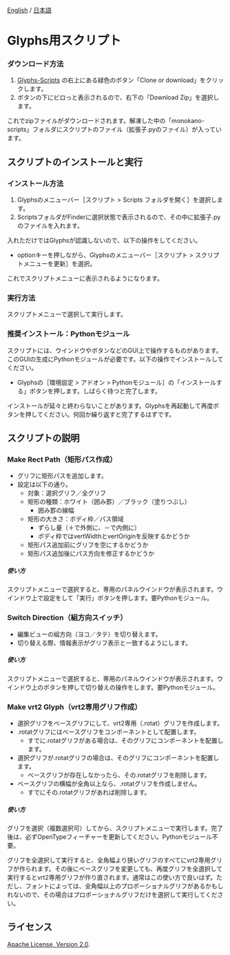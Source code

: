 [English](https://github.com/monokano/Glyphs-Scripts) / [日本語](README-JP.md)

# Glyphs用スクリプト

### ダウンロード方法
1. [Glyphs-Scripts](https://github.com/monokano/Glyphs-Scripts) の右上にある緑色のボタン「Clone or download」をクリックします。
2. ボタンの下にビロっと表示されるので、右下の「Download Zip」を選択します。

これでzipファイルがダウンロードされます。解凍した中の「monokano-scripts」フォルダにスクリプトのファイル（拡張子.pyのファイル）が入っています。


## スクリプトのインストールと実行


### インストール方法
1. Glyphsのメニューバー［スクリプト > Scripts フォルダを開く］を選択します。
2. ScriptsフォルダがFinderに選択状態で表示されるので、その中に拡張子.pyのファイルを入れます。

入れただけではGlyphsが認識しないので、以下の操作をしてください。

* optionキーを押しながら、Glyphsのメニューバー［スクリプト > スクリプトメニューを更新］を選択。

これでスクリプトメニューに表示されるようになります。

### 実行方法
スクリプトメニューで選択して実行します。


### 推奨インストール：Pythonモジュール
スクリプトには、ウインドウやボタンなどのGUI上で操作するものがあります。このGUIの生成にPythonモジュールが必要です。以下の操作でインストールしてください。

* Glyphsの［環境設定 > アドオン > Pythonモジュール］の「インストールする」ボタンを押します。しばらく待つと完了します。

インストールが延々と終わらないことがあります。Glyphsを再起動して再度ボタンを押してください。何回か繰り返すと完了するはずです。


## スクリプトの説明

### Make Rect Path（矩形パス作成）
  * グリフに矩形パスを追加します。
  * 設定は以下の通り。
      * 対象：選択グリフ／全グリフ
      * 矩形の種類：ホワイト（囲み罫）／ブラック（塗りつぶし）
         * 囲み罫の線幅
      * 矩形の大きさ：ボディ枠／パス領域
         * ずらし量（＋で外側に、－で内側に）
         * ボディ枠ではvertWidthとvertOriginを反映するかどうか
      * 矩形パス追加前にグリフを空にするかどうか
      * 矩形パス追加後にパス方向を修正するかどうか
##### 使い方
スクリプトメニューで選択すると、専用のパネルウインドウが表示されます。ウインドウ上で設定をして「実行」ボタンを押します。要Pythonモジュール。

### Switch Direction（組方向スイッチ）
  * 編集ビューの組方向（ヨコ／タテ）を切り替えます。
  * 切り替える際、情報表示がグリフ表示と一致するようにします。
##### 使い方
スクリプトメニューで選択すると、専用のパネルウインドウが表示されます。ウインドウ上のボタンを押して切り替えの操作をします。要Pythonモジュール。

### Make vrt2 Glyph（vrt2専用グリフ作成）
  * 選択グリフをベースグリフにして、vrt2専用（.rotat）グリフを作成します。
  * .rotatグリフにはベースグリフをコンポーネントとして配置します。
    * すでに.rotatグリフがある場合は、そのグリフにコンポーネントを配置します。
  * 選択グリフが.rotatグリフの場合は、そのグリフにコンポーネントを配置します。
    * ベースグリフが存在しなかったら、その.rotatグリフを削除します。
  * ベースグリフの横幅が全角以上なら、.rotatグリフを作成しません。
    * すでにその.rotatグリフがあれば削除します。
##### 使い方
グリフを選択（複数選択可）してから、スクリプトメニューで実行します。完了後は、必ずOpenTypeフィーチャーを更新してください。Pythonモジュール不要。

グリフを全選択して実行すると、全角幅より狭いグリフのすべてにvrt2専用グリフが作られます。その後にベースグリフを変更しても、再度グリフを全選択して実行するとvrt2専用グリフが作り直されます。通常はこの使い方で良いはず。ただし、フォントによっては、全角幅以上のプロポーショナルグリフがあるかもしれないので、その場合はプロポーショナルグリフだけを選択して実行してください。


## ライセンス

 [Apache License, Version 2.0](http://www.apache.org/licenses/LICENSE-2.0).